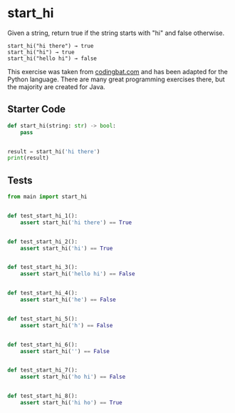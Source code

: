 # start_hi




Given a string, return true if the string starts with "hi" and false otherwise.

```
start_hi("hi there") → true
start_hi("hi") → true
start_hi("hello hi") → false
```

This exercise was taken from [codingbat.com](https://codingbat.com/prob/p191022) and has been adapted for the Python language. There are many great programming exercises there, but the majority are created for Java.

## Starter Code
```python
def start_hi(string: str) -> bool:
    pass


result = start_hi('hi there')
print(result)
```

## Tests
```python
from main import start_hi


def test_start_hi_1():
    assert start_hi('hi there') == True


def test_start_hi_2():
    assert start_hi('hi') == True


def test_start_hi_3():
    assert start_hi('hello hi') == False


def test_start_hi_4():
    assert start_hi('he') == False


def test_start_hi_5():
    assert start_hi('h') == False


def test_start_hi_6():
    assert start_hi('') == False


def test_start_hi_7():
    assert start_hi('ho hi') == False


def test_start_hi_8():
    assert start_hi('hi ho') == True
```
